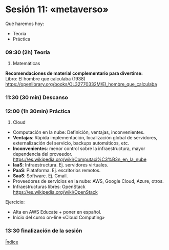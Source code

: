 # Sesión 11: «metaverso»

Qué haremos hoy:
- Teoría
- Práctica

### 09:30 (2h) Teoría 

1. Matemáticas

**Recomendaciones de material complementario para divertirse:**  
Libro: El hombre que calculaba (1938)  
https://openlibrary.org/books/OL32770332M/El_hombre_que_calculaba  

### 11:30 (30 min) Descanso

### 12:00 (1h 30min) Práctica

1. Cloud  
- Computación en la nube: Definición, ventajas, inconvenientes.  
- **Ventajas**: Rápida implementación, localización global de servidores, externalización del servicio, backups automáticos, etc.  
- **Inconvenientes**: menor control sobre la infraestructura, mayor dependencia del proveedor.
https://es.wikipedia.org/wiki/Computaci%C3%B3n_en_la_nube  
- **IaaS**: Infraestructura. Ej. servidores virtuales.
- **PaaS**: Plataforma. Ej. escritorios remotos. 
- **SaaS**: Software. Ej. Gmail.
- Proveedores de servicios en la nube: AWS, Google Cloud, Azure, otros.  
- Infraestructuras libres: OpenStack  
https://es.wikipedia.org/wiki/OpenStack  

Ejercicio:  
- Alta en AWS Educate + poner en español.  
- Inicio del curso on-line «Cloud Computing»  

### 13:30 finalización de la sesión

[Índice](../README.md)